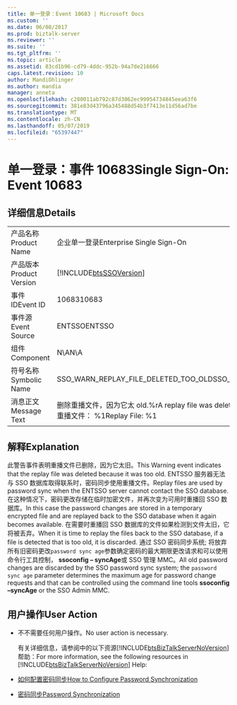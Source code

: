 ```yaml
---
title: 单一登录：Event 10683 | Microsoft Docs
ms.custom: ''
ms.date: 06/08/2017
ms.prod: biztalk-server
ms.reviewer: ''
ms.suite: ''
ms.tgt_pltfrm: ''
ms.topic: article
ms.assetid: 83cd1b96-cd79-4ddc-952b-94a7de216666
caps.latest.revision: 10
author: MandiOhlinger
ms.author: mandia
manager: anneta
ms.openlocfilehash: c280011ab792c87d3062ec99954734845eea63f6
ms.sourcegitcommit: 381e83d43796a345488d54b3f7413e11d56ad7be
ms.translationtype: MT
ms.contentlocale: zh-CN
ms.lasthandoff: 05/07/2019
ms.locfileid: "65397447"
---
```

# <a name="single-sign-on-event-10683"></a><span data-ttu-id="0f996-102">单一登录：事件 10683</span><span class="sxs-lookup"><span data-stu-id="0f996-102">Single Sign-On: Event 10683</span></span>
## <a name="details"></a><span data-ttu-id="0f996-103">详细信息</span><span class="sxs-lookup"><span data-stu-id="0f996-103">Details</span></span>  

|                 |                                                                          |
|-----------------|--------------------------------------------------------------------------|
|  <span data-ttu-id="0f996-104">产品名称</span><span class="sxs-lookup"><span data-stu-id="0f996-104">Product Name</span></span>   |                        <span data-ttu-id="0f996-105">企业单一登录</span><span class="sxs-lookup"><span data-stu-id="0f996-105">Enterprise Single Sign-On</span></span>                         |
| <span data-ttu-id="0f996-106">产品版本</span><span class="sxs-lookup"><span data-stu-id="0f996-106">Product Version</span></span> |        [!INCLUDE[btsSSOVersion](../includes/btsssoversion-md.md)]        |
|    <span data-ttu-id="0f996-107">事件 ID</span><span class="sxs-lookup"><span data-stu-id="0f996-107">Event ID</span></span>     |                                  <span data-ttu-id="0f996-108">10683</span><span class="sxs-lookup"><span data-stu-id="0f996-108">10683</span></span>                                   |
|  <span data-ttu-id="0f996-109">事件源</span><span class="sxs-lookup"><span data-stu-id="0f996-109">Event Source</span></span>   |                                  <span data-ttu-id="0f996-110">ENTSSO</span><span class="sxs-lookup"><span data-stu-id="0f996-110">ENTSSO</span></span>                                  |
|    <span data-ttu-id="0f996-111">组件</span><span class="sxs-lookup"><span data-stu-id="0f996-111">Component</span></span>    |                                   <span data-ttu-id="0f996-112">N\A</span><span class="sxs-lookup"><span data-stu-id="0f996-112">N\A</span></span>                                    |
|  <span data-ttu-id="0f996-113">符号名称</span><span class="sxs-lookup"><span data-stu-id="0f996-113">Symbolic Name</span></span>  |                   <span data-ttu-id="0f996-114">SSO_WARN_REPLAY_FILE_DELETED_TOO_OLD</span><span class="sxs-lookup"><span data-stu-id="0f996-114">SSO_WARN_REPLAY_FILE_DELETED_TOO_OLD</span></span>                   |
|  <span data-ttu-id="0f996-115">消息正文</span><span class="sxs-lookup"><span data-stu-id="0f996-115">Message Text</span></span>   | <span data-ttu-id="0f996-116">删除重播文件，因为它太 old.%r</span><span class="sxs-lookup"><span data-stu-id="0f996-116">A replay file was deleted because it was too old.%r</span></span><br /><span data-ttu-id="0f996-117">重播文件： %1</span><span class="sxs-lookup"><span data-stu-id="0f996-117">Replay File: %1</span></span> |

## <a name="explanation"></a><span data-ttu-id="0f996-118">解释</span><span class="sxs-lookup"><span data-stu-id="0f996-118">Explanation</span></span>  
 <span data-ttu-id="0f996-119">此警告事件表明重播文件已删除，因为它太旧。</span><span class="sxs-lookup"><span data-stu-id="0f996-119">This Warning event indicates that the replay file was deleted because it was too old.</span></span> <span data-ttu-id="0f996-120">ENTSSO 服务器无法与 SSO 数据库取得联系时，密码同步使用重播文件。</span><span class="sxs-lookup"><span data-stu-id="0f996-120">Replay files are used by password sync when the ENTSSO server cannot contact the SSO database.</span></span> <span data-ttu-id="0f996-121">在这种情况下，密码更改存储在临时加密文件，并再次变为可用时重播回 SSO 数据库。</span><span class="sxs-lookup"><span data-stu-id="0f996-121">In this case the password changes are stored in a temporary encrypted file and are replayed back to the SSO database when it again becomes available.</span></span> <span data-ttu-id="0f996-122">在需要时重播回 SSO 数据库的文件如果检测到文件太旧，它将被丢弃。</span><span class="sxs-lookup"><span data-stu-id="0f996-122">When it is time to replay the files back to the SSO database, if a file is detected that is too old, it is discarded.</span></span> <span data-ttu-id="0f996-123">通过 SSO 密码同步系统; 将放弃所有旧密码更改`password sync age`参数确定密码的最大期限更改请求和可以使用命令行工具控制， **ssoconfig – syncAge**或 SSO 管理 MMC。</span><span class="sxs-lookup"><span data-stu-id="0f996-123">All old password changes are discarded by the SSO password sync system; the `password sync age` parameter determines the maximum age for password change requests and that can be controlled using the command line tools **ssoconfig –syncAge** or the SSO Admin MMC.</span></span>  

## <a name="user-action"></a><span data-ttu-id="0f996-124">用户操作</span><span class="sxs-lookup"><span data-stu-id="0f996-124">User Action</span></span>  

- <span data-ttu-id="0f996-125">不不需要任何用户操作。</span><span class="sxs-lookup"><span data-stu-id="0f996-125">No user action is necessary.</span></span>  

  <span data-ttu-id="0f996-126">有关详细信息，请参阅中的以下资源[!INCLUDE[btsBizTalkServerNoVersion](../includes/btsbiztalkservernoversion-md.md)]帮助：</span><span class="sxs-lookup"><span data-stu-id="0f996-126">For more information, see the following resources in [!INCLUDE[btsBizTalkServerNoVersion](../includes/btsbiztalkservernoversion-md.md)] Help:</span></span>  

- [<span data-ttu-id="0f996-127">如何配置密码同步</span><span class="sxs-lookup"><span data-stu-id="0f996-127">How to Configure Password Synchronization</span></span>](../core/how-to-configure-password-synchronization.md)  

- [<span data-ttu-id="0f996-128">密码同步</span><span class="sxs-lookup"><span data-stu-id="0f996-128">Password Synchronization</span></span>](../core/password-synchronization2.md)
